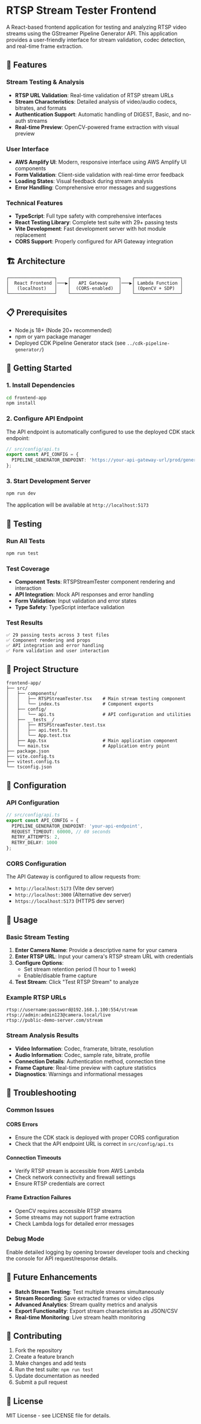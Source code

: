 # RTSP Stream Tester Frontend

A React-based frontend application for testing and analyzing RTSP video streams using the GStreamer Pipeline Generator API. This application provides a user-friendly interface for stream validation, codec detection, and real-time frame extraction.

## 🚀 Features

### Stream Testing & Analysis
- **RTSP URL Validation**: Real-time validation of RTSP stream URLs
- **Stream Characteristics**: Detailed analysis of video/audio codecs, bitrates, and formats
- **Authentication Support**: Automatic handling of DIGEST, Basic, and no-auth streams
- **Real-time Preview**: OpenCV-powered frame extraction with visual preview

### User Interface
- **AWS Amplify UI**: Modern, responsive interface using AWS Amplify UI components
- **Form Validation**: Client-side validation with real-time error feedback
- **Loading States**: Visual feedback during stream analysis
- **Error Handling**: Comprehensive error messages and suggestions

### Technical Features
- **TypeScript**: Full type safety with comprehensive interfaces
- **React Testing Library**: Complete test suite with 29+ passing tests
- **Vite Development**: Fast development server with hot module replacement
- **CORS Support**: Properly configured for API Gateway integration

## 🏗️ Architecture

```
┌─────────────────┐    ┌──────────────────┐    ┌─────────────────┐
│  React Frontend │───▶│   API Gateway    │───▶│ Lambda Function │
│   (localhost)   │    │  (CORS-enabled)  │    │ (OpenCV + SDP)  │
└─────────────────┘    └──────────────────┘    └─────────────────┘
```

## 📋 Prerequisites

- Node.js 18+ (Node 20+ recommended)
- npm or yarn package manager
- Deployed CDK Pipeline Generator stack (see `../cdk-pipeline-generator/`)

## 🚀 Getting Started

### 1. Install Dependencies
```bash
cd frontend-app
npm install
```

### 2. Configure API Endpoint
The API endpoint is automatically configured to use the deployed CDK stack endpoint:
```typescript
// src/config/api.ts
export const API_CONFIG = {
  PIPELINE_GENERATOR_ENDPOINT: 'https://your-api-gateway-url/prod/generate-pipeline'
};
```

### 3. Start Development Server
```bash
npm run dev
```

The application will be available at `http://localhost:5173`

## 🧪 Testing

### Run All Tests
```bash
npm run test
```

### Test Coverage
- **Component Tests**: RTSPStreamTester component rendering and interaction
- **API Integration**: Mock API responses and error handling
- **Form Validation**: Input validation and error states
- **Type Safety**: TypeScript interface validation

### Test Results
```
✅ 29 passing tests across 3 test files
✅ Component rendering and props
✅ API integration and error handling
✅ Form validation and user interaction
```

## 📁 Project Structure

```
frontend-app/
├── src/
│   ├── components/
│   │   ├── RTSPStreamTester.tsx    # Main stream testing component
│   │   └── index.ts                # Component exports
│   ├── config/
│   │   └── api.ts                  # API configuration and utilities
│   ├── __tests__/
│   │   ├── RTSPStreamTester.test.tsx
│   │   ├── api.test.ts
│   │   └── App.test.tsx
│   ├── App.tsx                     # Main application component
│   └── main.tsx                    # Application entry point
├── package.json
├── vite.config.ts
├── vitest.config.ts
└── tsconfig.json
```

## 🔧 Configuration

### API Configuration
```typescript
// src/config/api.ts
export const API_CONFIG = {
  PIPELINE_GENERATOR_ENDPOINT: 'your-api-endpoint',
  REQUEST_TIMEOUT: 60000, // 60 seconds
  RETRY_ATTEMPTS: 2,
  RETRY_DELAY: 1000
};
```

### CORS Configuration
The API Gateway is configured to allow requests from:
- `http://localhost:5173` (Vite dev server)
- `http://localhost:3000` (Alternative dev server)
- `https://localhost:5173` (HTTPS dev server)

## 🎯 Usage

### Basic Stream Testing
1. **Enter Camera Name**: Provide a descriptive name for your camera
2. **Enter RTSP URL**: Input your camera's RTSP stream URL with credentials
3. **Configure Options**: 
   - Set stream retention period (1 hour to 1 week)
   - Enable/disable frame capture
4. **Test Stream**: Click "Test RTSP Stream" to analyze

### Example RTSP URLs
```
rtsp://username:password@192.168.1.100:554/stream
rtsp://admin:admin123@camera.local/live
rtsp://public-demo-server.com/stream
```

### Stream Analysis Results
- **Video Information**: Codec, framerate, bitrate, resolution
- **Audio Information**: Codec, sample rate, bitrate, profile
- **Connection Details**: Authentication method, connection time
- **Frame Capture**: Real-time preview with capture statistics
- **Diagnostics**: Warnings and informational messages

## 🐛 Troubleshooting

### Common Issues

#### CORS Errors
- Ensure the CDK stack is deployed with proper CORS configuration
- Check that the API endpoint URL is correct in `src/config/api.ts`

#### Connection Timeouts
- Verify RTSP stream is accessible from AWS Lambda
- Check network connectivity and firewall settings
- Ensure RTSP credentials are correct

#### Frame Extraction Failures
- OpenCV requires accessible RTSP streams
- Some streams may not support frame extraction
- Check Lambda logs for detailed error messages

### Debug Mode
Enable detailed logging by opening browser developer tools and checking the console for API request/response details.

## 🔮 Future Enhancements

- **Batch Stream Testing**: Test multiple streams simultaneously
- **Stream Recording**: Save extracted frames or video clips
- **Advanced Analytics**: Stream quality metrics and analysis
- **Export Functionality**: Export stream characteristics as JSON/CSV
- **Real-time Monitoring**: Live stream health monitoring

## 📝 Contributing

1. Fork the repository
2. Create a feature branch
3. Make changes and add tests
4. Run the test suite: `npm run test`
5. Update documentation as needed
6. Submit a pull request

## 📄 License

MIT License - see LICENSE file for details.
